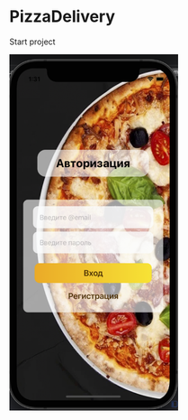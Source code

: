 # PizzaDelivery
Start project 

<img src="https://github.com/sherislam22/PizzaDelivery/raw/main/image.png" width="300">
